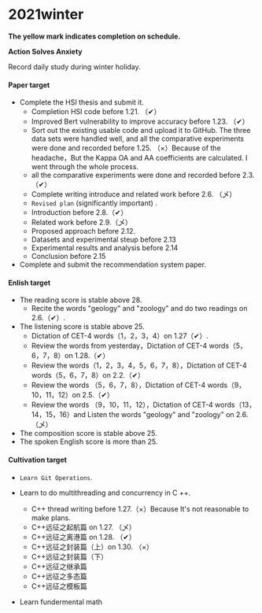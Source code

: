 # 2021winter

**The yellow mark indicates completion on schedule.**

**Action Solves Anxiety**

Record daily study during winter holiday.

#### Paper target

- Complete the HSI thesis and submit it.
  - Completion HSI code before 1.21.  （✔）
  - Improved Bert vulnerability to improve accuracy before 1.23. （✔）
  - Sort out the existing usable code and upload it to GitHub. The three data sets were handled well, and all the comparative experiments were done and recorded before 1.25.  （×）Because of the headache，But the Kappa OA and AA coefficients are calculated. I went through the whole process.        
  - all the comparative experiments were done and recorded before 2.3. （✔）
  - Complete writing introduce and related work before 2.6.   （乄）
  - ``Revised plan`` (significantly important) .  
  - Introduction before 2.8.（✔）
  - Related work before 2.9.（乄）
  - Proposed approach before 2.12.
  - Datasets and experimental steup before 2.13
  - Experimental results and analysis before 2.14
  - Conclusion  before 2.15                                                      
- Complete and submit the recommendation system paper.

#### Enlish target

- The reading score is stable above 28.
  - Recite the words "geology" and "zoology" and do two readings on 2.6.（✔）.
- The listening score is stable above 25.
  - Dictation of CET-4 words（1，2，3，4）on 1.27（✔）.
  - Review the words from yesterday，Dictation of CET-4 words（5，6，7，8）on 1.28.（✔）
  - Review the words（1，2，3，4，5，6，7，8），Dictation of CET-4 words（5，6，7，8）on 2.2.（✔）
  - Review the words （5，6，7，8），Dictation of CET-4 words（9，10，11，12）on 2.5.（✔）
  - Review the words （9，10，11，12），Dictation of CET-4 words（13，14，15，16）and Listen the words "geology" and "zoology" on 2.6.（乄）
- The composition score is stable above 25.
- The spoken English score is more than 25.

#### Cultivation target

- ``Learn Git Operations``.
- Learn to do multithreading and concurrency in C ++.
  - C++ thread writing before 1.27.（×）Because It's not reasonable to make plans.
  - C++远征之起航篇 on 1.27. （乄）
  - C++远征之离港篇 on 1.28. （✔）
  - C++远征之封装篇（上）on 1.30. （×）
  - C++远征之封装篇（下）
  - C++远征之继承篇
  - C++远征之多态篇
  - C++远征之模板篇
    

- Learn fundermental math


